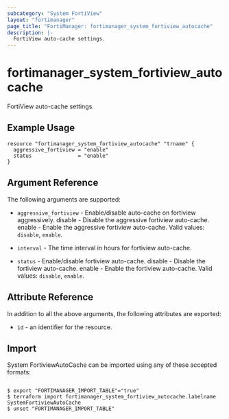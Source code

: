 ```yaml
---
subcategory: "System FortiView"
layout: "fortimanager"
page_title: "FortiManager: fortimanager_system_fortiview_autocache"
description: |-
  FortiView auto-cache settings.
---
```


# fortimanager_system_fortiview_autocache
FortiView auto-cache settings.

## Example Usage

```hcl
resource "fortimanager_system_fortiview_autocache" "trname" {
  aggressive_fortiview = "enable"
  status               = "enable"
}
```

## Argument Reference


The following arguments are supported:


* `aggressive_fortiview` - Enable/disable auto-cache on fortiview aggressively. disable - Disable the aggressive fortiview auto-cache. enable - Enable the aggressive fortiview auto-cache. Valid values: `disable`, `enable`.

* `interval` - The time interval in hours for fortiview auto-cache.
* `status` - Enable/disable fortiview auto-cache. disable - Disable the fortiview auto-cache. enable - Enable the fortiview auto-cache. Valid values: `disable`, `enable`.



## Attribute Reference

In addition to all the above arguments, the following attributes are exported:
* `id` - an identifier for the resource.

## Import

System FortiviewAutoCache can be imported using any of these accepted formats:
```

$ export "FORTIMANAGER_IMPORT_TABLE"="true"
$ terraform import fortimanager_system_fortiview_autocache.labelname SystemFortiviewAutoCache
$ unset "FORTIMANAGER_IMPORT_TABLE"
```

